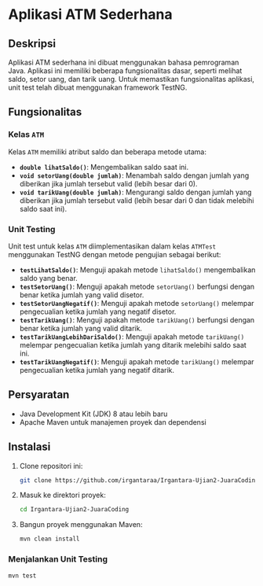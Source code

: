 # Aplikasi ATM Sederhana

## Deskripsi
Aplikasi ATM sederhana ini dibuat menggunakan bahasa pemrograman Java. Aplikasi ini memiliki beberapa fungsionalitas dasar, seperti melihat saldo, setor uang, dan tarik uang. Untuk memastikan fungsionalitas aplikasi, unit test telah dibuat menggunakan framework TestNG.

## Fungsionalitas

### Kelas `ATM`
Kelas `ATM` memiliki atribut saldo dan beberapa metode utama:
- **`double lihatSaldo()`**: Mengembalikan saldo saat ini.
- **`void setorUang(double jumlah)`**: Menambah saldo dengan jumlah yang diberikan jika jumlah tersebut valid (lebih besar dari 0).
- **`void tarikUang(double jumlah)`**: Mengurangi saldo dengan jumlah yang diberikan jika jumlah tersebut valid (lebih besar dari 0 dan tidak melebihi saldo saat ini).

### Unit Testing
Unit test untuk kelas `ATM` diimplementasikan dalam kelas `ATMTest` menggunakan TestNG dengan metode pengujian sebagai berikut:
- **`testLihatSaldo()`**: Menguji apakah metode `lihatSaldo()` mengembalikan saldo yang benar.
- **`testSetorUang()`**: Menguji apakah metode `setorUang()` berfungsi dengan benar ketika jumlah yang valid disetor.
- **`testSetorUangNegatif()`**: Menguji apakah metode `setorUang()` melempar pengecualian ketika jumlah yang negatif disetor.
- **`testTarikUang()`**: Menguji apakah metode `tarikUang()` berfungsi dengan benar ketika jumlah yang valid ditarik.
- **`testTarikUangLebihDariSaldo()`**: Menguji apakah metode `tarikUang()` melempar pengecualian ketika jumlah yang ditarik melebihi saldo saat ini.
- **`testTarikUangNegatif()`**: Menguji apakah metode `tarikUang()` melempar pengecualian ketika jumlah yang negatif ditarik.

## Persyaratan
- Java Development Kit (JDK) 8 atau lebih baru
- Apache Maven untuk manajemen proyek dan dependensi

## Instalasi
1. Clone repositori ini:
   ```bash
   git clone https://github.com/irgantaraa/Irgantara-Ujian2-JuaraCoding.git
2. Masuk ke direktori proyek:
   ```bash
   cd Irgantara-Ujian2-JuaraCoding
3. Bangun proyek menggunakan Maven:
   ```bash
   mvn clean install
### Menjalankan Unit Testing
 ```bash
mvn test

      
